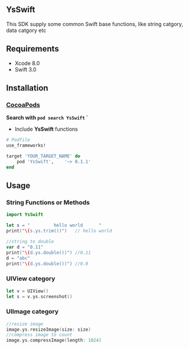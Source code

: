 ## YsSwift

This SDK supply some common Swift base functions, like string catgory, data catgory etc

## Requirements

* Xcode 8.0
* Swift 3.0

## Installation

### [CocoaPods](https://guides.cocoapods.org/using/using-cocoapods.html)

**Search with `pod search YsSwift` `**

* Include **YsSwift** functions
```ruby
# Podfile
use_frameworks!

target 'YOUR_TARGET_NAME' do
    pod 'YsSwift',    '~> 0.1.1'
end
```

## Usage
### String Functions or Methods

```swift
import YsSwift

let s = "         hello world      "
print("\(s.ys.trim())")   // hello world

//string to double
var d = "0.11"
print("\(d.ys.double())") //0.11
d = "abc"
print("\(d.ys.double())") //0.0
```
### UIView category
```swift
let v = UIView()
let s = v.ys.screenshot()
```
### UIImage category
```swift
//resize image
image.ys.resizeImage(size: size)
//compress image to count
image.ys.compressImage(length: 1024)

```

